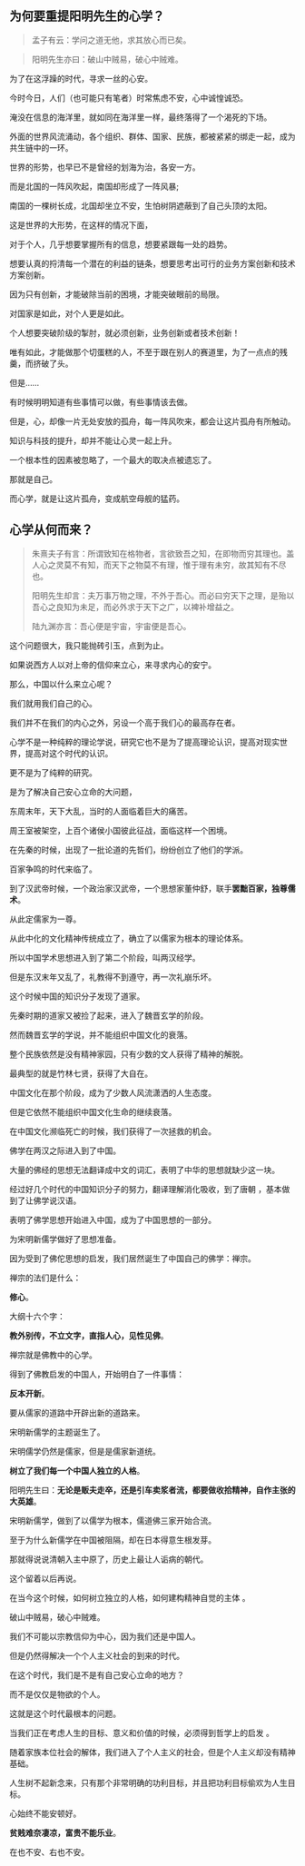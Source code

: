 



## 为何要重提阳明先生的心学？


>  孟子有云：学问之道无他，求其放心而已矣。

> 阳明先生亦曰：破山中贼易，破心中贼难。

 为了在这浮躁的时代，寻求一丝的心安。

今时今日，人们（也可能只有笔者）时常焦虑不安，心中诚惶诚恐。

淹没在信息的海洋里，就如同在海洋里一样，最终落得了一个渴死的下场。

外面的世界风流涌动，各个组织、群体、国家、民族，都被紧紧的绑走一起，成为共生链中的一环。

世界的形势，也早已不是曾经的划海为治，各安一方。

而是北国的一阵风吹起，南国却形成了一阵风暴;

南国的一棵树长成，北国却坐立不安，生怕树阴遮蔽到了自己头顶的太阳。

这是世界的大形势，在这样的情况下面，

对于个人，几乎想要掌握所有的信息，想要紧跟每一处的趋势。

想要认真的捋清每一个潜在的利益的链条，想要思考出可行的业务方案创新和技术方案创新。

因为只有创新，才能破除当前的困境，才能突破眼前的局限。

对国家是如此，对个人更是如此。

个人想要突破阶级的掣肘，就必须创新，业务创新或者技术创新！

唯有如此，才能做那个切蛋糕的人，不至于跟在别人的赛道里，为了一点点的残羹，而挤破了头。

但是……

有时候明明知道有些事情可以做，有些事情该去做。

但是，心，却像一片无处安放的孤舟，每一阵风吹来，都会让这片孤舟有所触动。

知识与科技的提升，却并不能让心灵一起上升。

一个根本性的因素被忽略了，一个最大的取决点被遗忘了。

那就是自己。

而心学，就是让这片孤舟，变成航空母舰的猛药。

## 心学从何而来？

> 朱熹夫子有言：所谓致知在格物者，言欲致吾之知，在即物而穷其理也。盖人心之灵莫不有知，而天下之物莫不有理，惟于理有未穷，故其知有不尽也。
>
> 阳明先生却言：夫万事万物之理，不外于吾心。而必曰穷天下之理，是殆以吾心之良知为未足，而必外求于天下之广，以裨补增益之。
>
> 陆九渊亦言：吾心便是宇宙，宇宙便是吾心。

这个问题很大，我只能抛砖引玉，点到为止。

如果说西方人以对上帝的信仰来立心，来寻求内心的安宁。

那么，中国以什么来立心呢？

我们就用我们自己的心。

我们并不在我们的内心之外，另设一个高于我们心的最高存在者。

心学不是一种纯粹的理论学说，研究它也不是为了提高理论认识，提高对现实世界，提高对这个时代的认识。

更不是为了纯粹的研究。

是为了解决自己安心立命的大问题，

东周末年，天下大乱，当时的人面临着巨大的痛苦。

周王室被架空，上百个诸侯小国彼此征战，面临这样一个困境。

在先秦的时候，出现了一批论道的先哲们，纷纷创立了他们的学派。

百家争鸣的时代来临了。 

到了汉武帝时候，一个政治家汉武帝，一个思想家董仲舒，联手**罢黜百家，独尊儒术**。

从此定儒家为一尊。

从此中化的文化精神传统成立了，确立了以儒家为根本的理论体系。

所以中国学术思想进入到了第二个阶段，叫两汉经学。

但是东汉末年又乱了，礼教得不到遵守，再一次礼崩乐坏。

这个时候中国的知识分子发现了道家。

先秦时期的道家又被捡了起来，进入了魏晋玄学的阶段。

然而魏晋玄学的学说，并不能组织中国文化的衰落。

整个民族依然是没有精神家园，只有少数的文人获得了精神的解脱。

最典型的就是竹林七贤，获得了大自在。

中国文化在那个阶段，成为了少数人风流潇洒的人生态度。

但是它依然不能组织中国文化生命的继续衰落。

在中国文化濒临死亡的时候，我们获得了一次拯救的机会。

佛学在两汉之际进入到了中国。

大量的佛经的思想无法翻译成中文的词汇，表明了中华的思想就缺少这一块。

经过好几个时代的中国知识分子的努力，翻译理解消化吸收，到了唐朝 ，基本做到了让佛学说汉语。

表明了佛学思想开始进入中国，成为了中国思想的一部分。

为宋明新儒学做好了思想准备。

因为受到了佛佗思想的启发，我们居然诞生了中国自己的佛学：禅宗。

禅宗的法们是什么：

**修心**。

大纲十六个字：

**教外别传，不立文字，直指人心，见性见佛**。

禅宗就是佛教中的心学。

得到了佛教启发的中国人，开始明白了一件事情：

**反本开新**。

要从儒家的道路中开辟出新的道路来。

宋明新儒学的主题诞生了。

宋明儒学仍然是儒家，但是是儒家新道统。

**树立了我们每一个中国人独立的人格**。 

阳明先生曰：**无论是贩夫走卒，还是引车卖浆者流，都要做收拾精神，自作主张的大英雄**。

宋明新儒学，做到了以儒学为根本，儒道佛三家开始合流。

至于为什么新儒学在中国被阻隔，却在日本得意生根发芽。

那就得说说清朝入主中原了，历史上最让人诟病的朝代。

这个留着以后再说。

在当今这个时候，如何树立独立的人格，如何建构精神自觉的主体 。

破山中贼易，破心中贼难。

我们不可能以宗教信仰为中心，因为我们还是中国人。 

但是仍然得解决一个个人主义社会的到来的时代。

在这个时代，我们是不是有自己安心立命的地方？

而不是仅仅是物欲的个人。

这就是这个时代最根本的问题。

当我们正在考虑人生的目标、意义和价值的时候，必须得到哲学上的启发 。

随着家族本位社会的解体，我们进入了个人主义的社会，但是个人主义却没有精神基础。

人生树不起新念来，只有那个非常明确的功利目标，并且把功利目标偷欢为人生目标。

心始终不能安顿好。

**贫贱难奈凄凉，富贵不能乐业**。

在也不安、右也不安。



